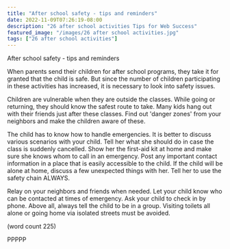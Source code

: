 ```yaml
---
title: "After school safety - tips and reminders"
date: 2022-11-09T07:26:19-08:00
description: "26 after school activities Tips for Web Success"
featured_image: "/images/26 after school activities.jpg"
tags: ["26 after school activities"]
---
```


After school safety - tips and reminders

When parents send their children for after school programs, they take it
for granted that the child is safe. But since the number of children 
participating in these activities has increased, it is necessary to look 
into safety issues. 

Children are vulnerable when they are outside the classes. While going or 
returning, they should know the safest route to take. Many kids hang out 
with their friends just after these classes. Find out 'danger zones' from 
your neighbors and make the children aware of these. 

The child has to know how to handle emergencies. It is better to discuss 
various scenarios with your child. Tell her what she should do in case the 
class is suddenly cancelled. Show her the first-aid kit at home and make 
sure she knows whom to call in an emergency. Post any important contact 
information in a place that is easily accessible to the child. If the 
child will be alone at home, discuss a few unexpected things with her. 
Tell her to use the safety chain ALWAYS. 

Relay on your neighbors and friends when needed. Let your child know who 
can be contacted at times of emergency. Ask your child to check in by 
phone. Above all, always tell the child to be in a group. Visiting toilets 
all alone or going home via isolated streets must be avoided.

(word count 225)

PPPPP
